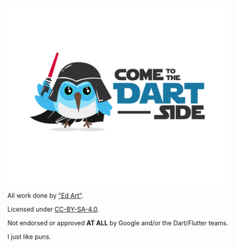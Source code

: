 [![Come to the Dart Side](https://raw.githubusercontent.com/kevmoo/dart_side/master/Dash%20Dart%20PNG%20%20-%20white.png)](https://github.com/kevmoo/dart_side)

All work done by ["Ed Art"](http://www.hatchwise.com/designer-EdArt-29511).

Licensed under [CC-BY-SA-4.0](https://github.com/kevmoo/dart_side/blob/master/LICENSE).

Not endorsed or approved **AT ALL** by Google and/or the Dart/Flutter
teams.

I just like puns.
